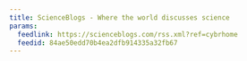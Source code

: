 ```yaml
---
title: ScienceBlogs - Where the world discusses science
params:
  feedlink: https://scienceblogs.com/rss.xml?ref=cybrhome
  feedid: 84ae50edd70b4ea2dfb914335a32fb67
---
```

